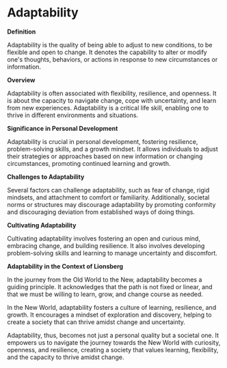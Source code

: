 # Adaptability

**Definition**

Adaptability is the quality of being able to adjust to new conditions, to be flexible and open to change. It denotes the capability to alter or modify one's thoughts, behaviors, or actions in response to new circumstances or information.

**Overview**

Adaptability is often associated with flexibility, resilience, and openness. It is about the capacity to navigate change, cope with uncertainty, and learn from new experiences. Adaptability is a critical life skill, enabling one to thrive in different environments and situations.

**Significance in Personal Development**

Adaptability is crucial in personal development, fostering resilience, problem-solving skills, and a growth mindset. It allows individuals to adjust their strategies or approaches based on new information or changing circumstances, promoting continued learning and growth.

**Challenges to Adaptability**

Several factors can challenge adaptability, such as fear of change, rigid mindsets, and attachment to comfort or familiarity. Additionally, societal norms or structures may discourage adaptability by promoting conformity and discouraging deviation from established ways of doing things.

**Cultivating Adaptability**

Cultivating adaptability involves fostering an open and curious mind, embracing change, and building resilience. It also involves developing problem-solving skills and learning to manage uncertainty and discomfort.

**Adaptability in the Context of Lionsberg**

In the journey from the Old World to the New, adaptability becomes a guiding principle. It acknowledges that the path is not fixed or linear, and that we must be willing to learn, grow, and change course as needed.

In the New World, adaptability fosters a culture of learning, resilience, and growth. It encourages a mindset of exploration and discovery, helping to create a society that can thrive amidst change and uncertainty.

Adaptability, thus, becomes not just a personal quality but a societal one. It empowers us to navigate the journey towards the New World with curiosity, openness, and resilience, creating a society that values learning, flexibility, and the capacity to thrive amidst change.